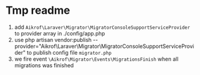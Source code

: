 # Tmp readme
1. add `Aikrof\Laraver\Migrator\MigratorConsoleSupportServiceProvider` to provider array in ./config/app.php
2. use php artisan vendor:publish --provider="Aikrof\Laraver\Migrator\MigratorConsoleSupportServiceProvider" to publish config file `migrator.php`
3. we fire event `\Aikrof\Migrator\Events\MigrationsFinish` when all migrations was finished

